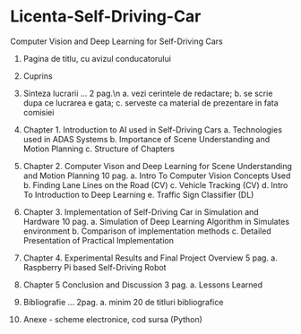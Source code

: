 # Licenta-Self-Driving-Car
Computer Vision and Deep Learning for Self-Driving Cars

1.	Pagina de titlu, cu avizul conducatorului

2.	Cuprins

3.	Sinteza lucrarii ... 2 pag.\n
    a.	vezi cerintele de redactare;
    b.	se scrie dupa ce lucrarea e gata;
    c.	serveste ca material de prezentare in fata comisiei
    
4.	Chapter 1. Introduction to AI used in Self-Driving Cars 
    a.	Technologies used in ADAS Systems
    b.	Importance of Scene Understanding and Motion Planning
    c.	Structure of Chapters
    
5.	Chapter 2. Computer Vison and Deep Learning for Scene Understanding and Motion Planning 10 pag.
    a.	Intro To Computer Vision Concepts Used
    b.	Finding Lane Lines on the Road (CV)
    c.	Vehicle Tracking (CV)
    d.	Intro To Introduction to Deep Learning 
    e.	Traffic Sign Classifier (DL)
    
6.	Chapter 3. Implementation of Self-Driving Car in Simulation and Hardware 10 pag. 
    a.	Simulation of Deep Learning Algorithm in Simulates environment
    b.	Comparison of implementation methods 
    c.	Detailed Presentation of Practical Implementation 
    
7.	Chapter 4. Experimental Results and Final Project Overview 5 pag.
    a.	Raspberry Pi based Self-Driving Robot
    
8.	Chapter 5 Conclusion and Discussion 3 pag.
    a.	Lessons Learned
    
9.	Bibliografie ... 2pag.
    a.	minim 20 de titluri bibliografice

10.	Anexe - scheme electronice, cod sursa (Python) 
